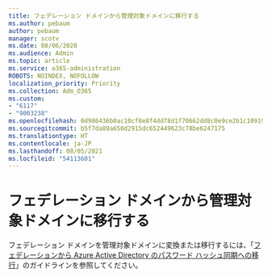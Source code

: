 ```yaml
---
title: フェデレーション ドメインから管理対象ドメインに移行する
ms.author: pebaum
author: pebaum
manager: scotv
ms.date: 08/06/2020
ms.audience: Admin
ms.topic: article
ms.service: o365-administration
ROBOTS: NOINDEX, NOFOLLOW
localization_priority: Priority
ms.collection: Adm_O365
ms.custom:
- "6117"
- "9003238"
ms.openlocfilehash: 0d986436b0ac10cf8e8f4dd78d1f70662dd8c0e9ce2b1c109191851fe9dd18e9
ms.sourcegitcommit: b5f7da89a650d2915dc652449623c78be6247175
ms.translationtype: HT
ms.contentlocale: ja-JP
ms.lasthandoff: 08/05/2021
ms.locfileid: "54113601"
---
```

# <a name="migrate-from-federated-domain-to-managed-domain"></a>フェデレーション ドメインから管理対象ドメインに移行する

フェデレーション ドメインを管理対象ドメインに変換または移行するには、「[フェデレーションから Azure Active Directory のパスワード ハッシュ同期への移行](https://docs.microsoft.com/azure/active-directory/hybrid/plan-migrate-adfs-password-hash-sync)」のガイドラインを参照してください。